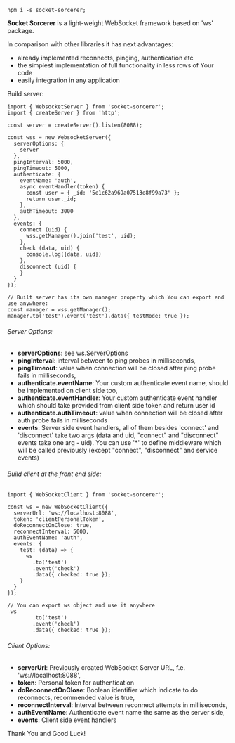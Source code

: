 ```shell script
npm i -s socket-sorcerer;
```
**Socket Sorcerer** is a light-weight WebSocket framework based on 'ws' package.
 
In comparison with other libraries it has next advantages:
- already implemented reconnects, pinging, authentication etc
- the simplest implementation of full functionality in less rows of Your code
- easily integration in any application

Build server:
```ecmascript 6
import { WebsocketServer } from 'socket-sorcerer';
import { createServer } from 'http';

const server = createServer().listen(8088);

const wss = new WebsocketServer({
  serverOptions: {
    server
  },
  pingInterval: 5000,
  pingTimeout: 5000,
  authenticate: {
    eventName: 'auth',
    async eventHandler(token) {
      const user = { _id: '5e1c62a969a07513e8f99a73' };
      return user._id;
    },
    authTimeout: 3000
  },
  events: {
    connect (uid) {
      wss.getManager().join('test', uid);
    },
    check (data, uid) {
      console.log({data, uid})
    },
    disconnect (uid) {
    }
  }
});

// Built server has its own manager property which You can export end use anywhere:
const manager = wss.getManager();
manager.to('test').event('test').data({ testMode: true });
```

###### Server Options:
 - **serverOptions**: see ws.ServerOptions
 - **pingInterval**: interval between to ping probes in milliseconds,
 - **pingTimeout**: value when connection will be closed after ping probe fails in milliseconds,
 - **authenticate.eventName**: Your custom authenticate event name, should be implemented on client side too,
 - **authenticate.eventHandler**: Your custom authenticate event handler which should take provided from client side 
 token and return user id
 - **authenticate.authTimeout**: value when connection will be closed after auth probe fails in milliseconds
 - **events**: Server side event handlers, all of them besides 'connect' and 'disconnect' take two args 
 (data and uid, "connect" and "disconnect" events take one arg - uid). 
 You can use '*' to define middleware which will be called previously 
 (except "connect", "disconnect" and service events)

###### Build client at the front end side:
```ecmascript 6
import { WebSocketClient } from 'socket-sorcerer';

const ws = new WebSocketClient({
  serverUrl: 'ws://localhost:8088',
  token: 'clientPersonalToken',
  doReconnectOnClose: true,
  reconnectInterval: 5000,
  authEventName: 'auth',
  events: {
    test: (data) => {
      ws
        .to('test')
        .event('check')
        .data({ checked: true });
    }
  }
});

// You can export ws object and use it anywhere 
 ws
        .to('test')
        .event('check')
        .data({ checked: true });
```

###### Client Options:
  - **serverUrl**: Previously created WebSocket Server URL, f.e. 'ws://localhost:8088',
  - **token**: Personal token for authentication
  - **doReconnectOnClose**: Boolean identifier which indicate to do reconnects, recommended value is true,
  - **reconnectInterval**: Interval between reconnect attempts in milliseconds,
  - **authEventName**:  Authenticate event name the same as the server side,
  - **events**: Client side event handlers
  
Thank You and Good Luck!

